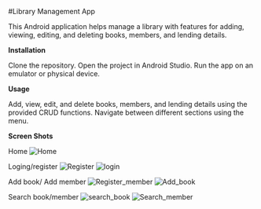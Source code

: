        

#Library Management App                     


This Android application helps manage a library with features for adding, viewing, editing, and deleting books, members, and lending details.       


**Installation**

Clone the repository.
Open the project in Android Studio.
Run the app on an emulator or physical device.

**Usage**        

Add, view, edit, and delete books, members, and lending details using the provided CRUD functions.
Navigate between different sections using the menu.

**Screen Shots**

Home
![Home](https://github.com/Thisira99/Library_system/assets/90537716/0d6f4d73-737f-4a8e-b1f3-d6e2d931d5e3)        

Loging/register
![Register](https://github.com/Thisira99/Library_system/assets/90537716/63e4c6b0-82f8-4c3f-87b2-0386f562b9d7)
![login](https://github.com/Thisira99/Library_system/assets/90537716/1026cc34-d550-4404-92ed-8ffd113c71a5)


Add book/ Add member
![Register_member](https://github.com/Thisira99/Library_system/assets/90537716/e4c6613e-5aa5-4e70-9c10-2c2b4fc0eccb)
![Add_book](https://github.com/Thisira99/Library_system/assets/90537716/eb1693b7-9803-4977-85b3-b81863e2f196)

Search book/member
![search_book](https://github.com/Thisira99/Library_system/assets/90537716/732ce197-e58f-4a9c-a404-48d5c42f0245)
![Search_member](https://github.com/Thisira99/Library_system/assets/90537716/8c804952-a139-4332-a89b-bb775fa816f2)






